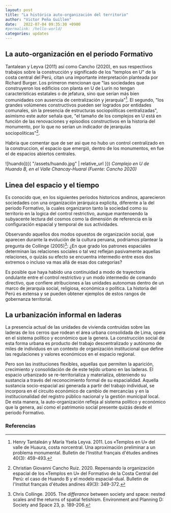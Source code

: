 ```yaml
---
layout: post
title: "La histórica auto-organización del territorio"
author: "Victor Peña Guillen"
date:   2022-07-04 09:35:30 +0900
#permalink: /hello-world/
categories: updates
---
```


## La auto-organización en el periodo Formativo

Tantalean y Leyva (2011) así como Cancho (2020), en sus respectivos trabajos sobre la construcción y significado de los "templos en U" de la costa central del Perú, citan una importante interpretación planteada por Richard Burger. Los primeron mencionan que "las sociedades que construyeron los edificios con planta en U de Lurín no tengan características estatales o de jefatura, sino que serían más bien comunidades con ausencia de centralización y jerarquía"[^1]. El segundo, "los grandes volúmenes constructivos pueden ser logrados por entidades comunales, sin la presencia de estructuras sociopolíticas centralizadas", asimismo este autor señala que, "el tamaño de los complejos en U está en función de las renovaciones y episodios constructivos en la historia del monumento, por lo que no serían un indicador de jerarquías sociopolíticas"[^2].

Habria que comentar que de ser asi que no hubo un control centralizado en la construccion, el espacio que emergió, dentro de los monumentos, en fue el de espacios abiertos centrales.

![huando]({{ "/assets/huando.jpg" | relative_url }})
*Complejo en U de Huando B, en el Valle Chancay-Huaral (Fuente: Cancho 2020)*

## Linea del espacio y el tiempo

Es conocido que, en los siguientes periodos historicos andinos, aparecieron sociedades con una organización jerárquica explícita, diferente a la del periodo Formativo, la cuales organizaron tanto la sociedad como su territorio en la logica del control restrictivo, aunque mantenoendo la subyacente lectura del cosmos como la dimensión de referencia en la configuración espacial y temporal de sus actividades.

Observando aquellos dos modos opuestos de organización social, que aparecen durante la evolución de la cultura peruana, podriamos plantear la pregunta de Collinge (2005)[^3]: ¿En que grado los patrones espaciales determinan las relaciones sociales o tal vez reflejan pasivamente aquellas relaciones, o quizás su efecto se encuentra intermedio entre esos dos extremos o incluso va mas allá de esas dos categorías?

Es posible que haya habido una continuidad a modo de trayectoria ondulante entre el control restrictivo y un modo intermedio de comando directivo, que confiere atribuciones a las unidades autonomas dentro de un marco de jerarquía social, religiosa, económica o política. La historia del Perú es extensa y se pueden obtener ejemplos de estos rangos de gobernanza territorial.

## La urbanización informal en laderas

La presencia actual de las unidades de vivienda contruidas sobre las laderas de los cerros que rodean el área urbana consolidada de Lima, opera en el sistema político y económico que la genera.
La construcción social de esta forma urbana es producto del trabajo descentralizado y autónomo de miles de individuos en un contexto de organización institucional que define las regulaciones y valores económicos en el espacio regional.

Pero son las instituciones flexibles, aquellas que permiten la aparición, crecimiento y consolidación de de este tejido urbano en las laderas. El espacio urbanizado se re-territorializa y materializa, obteniendo su sustancia a través del reconocimiento formal de su espacialidad.
Aquella sustancia socio-espacial asi generada a partir del trabajo individual, se incorpora en el circuito económico de cambio de mercancías y en la institucionalidad del registro público nacional y la gestión municipal local. De esta manera, la auto-organización refleja al sistema político y económico que la genera, así como el patrimonio social presente quizás desde el periodo Formativo.

### Referencias

[^1]: Henry Tantaleán y María Ysela Leyva. 2011. Los «Templos en U» del valle de Huaura, costa norcentral. Una aproximación preliminar a un problema monumental. Bulletin de l'Institut français d'études andines 40(3): 459-493.

[^2]: Christian Giovanni Cancho Ruiz. 2020. Repensando la organización espacial de los «Templos en U» del Formativo de la Costa Central del Perú: el caso de Huando B y el modelo espacial-dual. Bulletin de l'Institut français d'études andines 49(3): 349-372.

[^3]: Chris Collinge. 2005. The _differance_ between society and space: nested scales and the
returns of spatial fetishism. Environment and Planning D: Society and Space 23, p. 189-206.
